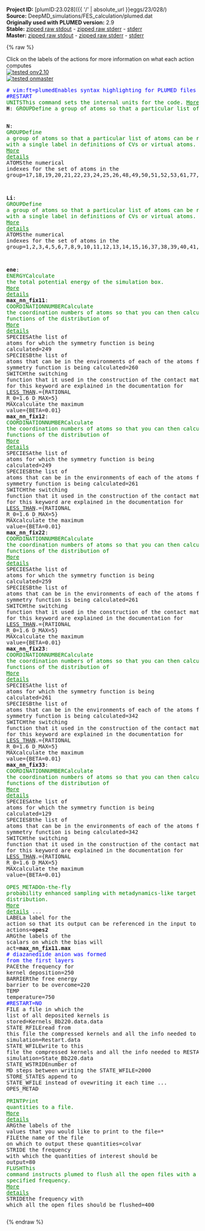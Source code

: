 **Project ID:** [plumID:23.028]({{ '/' | absolute_url }}eggs/23/028/)  
**Source:** DeepMD_simulations/FES_calculation/plumed.dat  
**Originally used with PLUMED version:** 2.9  
**Stable:** [zipped raw stdout](plumed.dat.plumed.stdout.txt.zip) - [zipped raw stderr](plumed.dat.plumed.stderr.txt.zip) - [stderr](plumed.dat.plumed.stderr)  
**Master:** [zipped raw stdout](plumed.dat.plumed_master.stdout.txt.zip) - [zipped raw stderr](plumed.dat.plumed_master.stderr.txt.zip) - [stderr](plumed.dat.plumed_master.stderr)  

{% raw %}
<div class="plumedpreheader">
<div class="headerInfo" id="value_details_data/DeepMD_simulations/FES_calculation/plumed.dat"> Click on the labels of the actions for more information on what each action computes </div>
<div class="containerBadge">
<div class="headerBadge"><a href="plumed.dat.plumed.stderr"><img src="https://img.shields.io/badge/v2.10-passing-green.svg" alt="tested onv2.10" /></a></div>
<div class="headerBadge"><a href="plumed.dat.plumed_master.stderr"><img src="https://img.shields.io/badge/master-passing-green.svg" alt="tested onmaster" /></a></div>
</div>
</div>
<pre class="plumedlisting">
<span class="plumedtooltip" style="color:blue"># vim:ft=plumed<span class="right">Enables syntax highlighting for PLUMED files in vim. See <a href="https://www.plumed.org/doc-master/user-doc/html/vim">here for more details. </a><i></i></span></span>
<span style="color:blue" class="comment">#RESTART</span>
<span class="plumedtooltip" style="color:green">UNITS<span class="right">This command sets the internal units for the code. <a href="https://www.plumed.org/doc-master/user-doc/html/UNITS" style="color:green">More details</a><i></i></span></span> <span class="plumedtooltip">LENGTH<span class="right">the units of lengths<i></i></span></span>=A
<span style="display:none;" id="data/DeepMD_simulations/FES_calculation/plumed.dat">The UNITS action with label <b></b> calculates something</span><b name="data/DeepMD_simulations/FES_calculation/plumed.datH" onclick='showPath("data/DeepMD_simulations/FES_calculation/plumed.dat","data/DeepMD_simulations/FES_calculation/plumed.datH","data/DeepMD_simulations/FES_calculation/plumed.datH","brown")'>H</b>: <span class="plumedtooltip" style="color:green">GROUP<span class="right">Define a group of atoms so that a particular list of atoms can be referenced with a single label in definitions of CVs or virtual atoms. <a href="https://www.plumed.org/doc-master/user-doc/html/GROUP" style="color:green">More details</a><i></i></span></span> <span class="plumedtooltip">ATOMS<span class="right">the numerical indexes for the set of atoms in the group<i></i></span></span>=27,28,29,30,31,32,33,34,35,36,54,55,56,57,58,59,62,86,87,88,89,90,91,92,93,94,136,137,138,139,140,141,142,143,144,145,146,147,148,164,165,166,167,168,183,184,185,186,187,209,210,211,221,222,223,227,262,263,264,265,266,267,268,269,270,271,272,273,274,275,276,343,344,345,346,347,348,349,350,351,352,353,354,355,356,357,358,359,360,361,377,378,379,380,381,384,386,387,388,390,391,392

<span style="display:none;" id="data/DeepMD_simulations/FES_calculation/plumed.datH">The GROUP action with label <b>H</b> calculates something</span><b name="data/DeepMD_simulations/FES_calculation/plumed.datN" onclick='showPath("data/DeepMD_simulations/FES_calculation/plumed.dat","data/DeepMD_simulations/FES_calculation/plumed.datN","data/DeepMD_simulations/FES_calculation/plumed.datN","brown")'>N</b>: <span class="plumedtooltip" style="color:green">GROUP<span class="right">Define a group of atoms so that a particular list of atoms can be referenced with a single label in definitions of CVs or virtual atoms. <a href="https://www.plumed.org/doc-master/user-doc/html/GROUP" style="color:green">More details</a><i></i></span></span> <span class="plumedtooltip">ATOMS<span class="right">the numerical indexes for the set of atoms in the group<i></i></span></span>=17,18,19,20,21,22,23,24,25,26,48,49,50,51,52,53,61,77,78,79,80,81,82,83,84,85,123,124,125,126,127,128,129,130,131,132,133,134,135,159,160,161,162,163,178,179,180,181,182,206,207,208,218,219,220,226,247,248,249,250,251,252,253,254,255,256,257,258,259,260,261,324,325,326,327,328,329,330,331,332,333,334,335,336,337,338,339,340,341,342,372,373,374,375,376,383,385,389

<span style="display:none;" id="data/DeepMD_simulations/FES_calculation/plumed.datN">The GROUP action with label <b>N</b> calculates something</span><b name="data/DeepMD_simulations/FES_calculation/plumed.datLi" onclick='showPath("data/DeepMD_simulations/FES_calculation/plumed.dat","data/DeepMD_simulations/FES_calculation/plumed.datLi","data/DeepMD_simulations/FES_calculation/plumed.datLi","brown")'>Li</b>: <span class="plumedtooltip" style="color:green">GROUP<span class="right">Define a group of atoms so that a particular list of atoms can be referenced with a single label in definitions of CVs or virtual atoms. <a href="https://www.plumed.org/doc-master/user-doc/html/GROUP" style="color:green">More details</a><i></i></span></span> <span class="plumedtooltip">ATOMS<span class="right">the numerical indexes for the set of atoms in the group<i></i></span></span>=1,2,3,4,5,6,7,8,9,10,11,12,13,14,15,16,37,38,39,40,41,42,43,44,45,46,47,60,63,64,65,66,67,68,69,70,71,72,73,74,75,76,95,96,97,98,99,100,101,102,103,104,105,106,107,108,109,110,111,112,113,114,115,116,117,118,119,120,121,122,149,150,151,152,153,154,155,156,157,158,169,170,171,172,173,174,175,176,177,188,189,190,191,192,193,194,195,196,197,198,199,200,201,202,203,204,205,212,213,214,215,216,217,224,225,228,229,230,231,232,233,234,235,236,237,238,239,240,241,242,243,244,245,246,277,278,279,280,281,282,283,284,285,286,287,288,289,290,291,292,293,294,295,296,297,298,299,300,301,302,303,304,305,306,307,308,309,310,311,312,313,314,315,316,317,318,319,320,321,322,323,362,363,364,365,366,367,368,369,370,371,382

<span style="display:none;" id="data/DeepMD_simulations/FES_calculation/plumed.datLi">The GROUP action with label <b>Li</b> calculates something</span><b name="data/DeepMD_simulations/FES_calculation/plumed.datene" onclick='showPath("data/DeepMD_simulations/FES_calculation/plumed.dat","data/DeepMD_simulations/FES_calculation/plumed.datene","data/DeepMD_simulations/FES_calculation/plumed.datene","brown")'>ene</b>: <span class="plumedtooltip" style="color:green">ENERGY<span class="right">Calculate the total potential energy of the simulation box. <a href="https://www.plumed.org/doc-master/user-doc/html/ENERGY" style="color:green">More details</a><i></i></span></span>
<span style="display:none;" id="data/DeepMD_simulations/FES_calculation/plumed.datene">The ENERGY action with label <b>ene</b> calculates something</span><b name="data/DeepMD_simulations/FES_calculation/plumed.datmax_nn_fix11" onclick='showPath("data/DeepMD_simulations/FES_calculation/plumed.dat","data/DeepMD_simulations/FES_calculation/plumed.datmax_nn_fix11","data/DeepMD_simulations/FES_calculation/plumed.datmax_nn_fix11","brown")'>max_nn_fix11</b>: <span class="plumedtooltip" style="color:green">COORDINATIONNUMBER<span class="right">Calculate the coordination numbers of atoms so that you can then calculate functions of the distribution of <a href="https://www.plumed.org/doc-master/user-doc/html/COORDINATIONNUMBER" style="color:green">More details</a><i></i></span></span> <span class="plumedtooltip">SPECIESA<span class="right">the list of atoms for which the symmetry function is being calculated<i></i></span></span>=249 <span class="plumedtooltip">SPECIESB<span class="right">the list of atoms that can be in the environments of each of the atoms for which the symmetry function is being calculated<i></i></span></span>=260 <span class="plumedtooltip">SWITCH<span class="right">the switching function that it used in the construction of the contact matrix. Options for this keyword are explained in the documentation for <a href="https://www.plumed.org/doc-master/user-doc/html/LESS_THAN">LESS_THAN</a>.<i></i></span></span>={RATIONAL R_0=1.6 D_MAX=5}  <span class="plumedtooltip">MAX<span class="right">calculate the maximum value<i></i></span></span>={BETA=0.01}
<span style="display:none;" id="data/DeepMD_simulations/FES_calculation/plumed.datmax_nn_fix11">The COORDINATIONNUMBER action with label <b>max_nn_fix11</b> calculates the following quantities:<table  align="center" frame="void" width="95%" cellpadding="5%"><tr><td width="5%"><b> Quantity </b>  </td><td><b> Description </b> </td></tr><tr><td width="5%">max_nn_fix11.max</td><td>the maximum colvar</td></tr><tr><td width="5%">max_nn_fix11.value</td><td>the coordination numbers of the specified atoms</td></tr></table></span><b name="data/DeepMD_simulations/FES_calculation/plumed.datmax_nn_fix12" onclick='showPath("data/DeepMD_simulations/FES_calculation/plumed.dat","data/DeepMD_simulations/FES_calculation/plumed.datmax_nn_fix12","data/DeepMD_simulations/FES_calculation/plumed.datmax_nn_fix12","brown")'>max_nn_fix12</b>: <span class="plumedtooltip" style="color:green">COORDINATIONNUMBER<span class="right">Calculate the coordination numbers of atoms so that you can then calculate functions of the distribution of <a href="https://www.plumed.org/doc-master/user-doc/html/COORDINATIONNUMBER" style="color:green">More details</a><i></i></span></span> <span class="plumedtooltip">SPECIESA<span class="right">the list of atoms for which the symmetry function is being calculated<i></i></span></span>=249 <span class="plumedtooltip">SPECIESB<span class="right">the list of atoms that can be in the environments of each of the atoms for which the symmetry function is being calculated<i></i></span></span>=261 <span class="plumedtooltip">SWITCH<span class="right">the switching function that it used in the construction of the contact matrix. Options for this keyword are explained in the documentation for <a href="https://www.plumed.org/doc-master/user-doc/html/LESS_THAN">LESS_THAN</a>.<i></i></span></span>={RATIONAL R_0=1.6 D_MAX=5}  <span class="plumedtooltip">MAX<span class="right">calculate the maximum value<i></i></span></span>={BETA=0.01}
<span style="display:none;" id="data/DeepMD_simulations/FES_calculation/plumed.datmax_nn_fix12">The COORDINATIONNUMBER action with label <b>max_nn_fix12</b> calculates the following quantities:<table  align="center" frame="void" width="95%" cellpadding="5%"><tr><td width="5%"><b> Quantity </b>  </td><td><b> Description </b> </td></tr><tr><td width="5%">max_nn_fix12.max</td><td>the maximum colvar</td></tr><tr><td width="5%">max_nn_fix12.value</td><td>the coordination numbers of the specified atoms</td></tr></table></span><b name="data/DeepMD_simulations/FES_calculation/plumed.datmax_nn_fix22" onclick='showPath("data/DeepMD_simulations/FES_calculation/plumed.dat","data/DeepMD_simulations/FES_calculation/plumed.datmax_nn_fix22","data/DeepMD_simulations/FES_calculation/plumed.datmax_nn_fix22","brown")'>max_nn_fix22</b>: <span class="plumedtooltip" style="color:green">COORDINATIONNUMBER<span class="right">Calculate the coordination numbers of atoms so that you can then calculate functions of the distribution of <a href="https://www.plumed.org/doc-master/user-doc/html/COORDINATIONNUMBER" style="color:green">More details</a><i></i></span></span> <span class="plumedtooltip">SPECIESA<span class="right">the list of atoms for which the symmetry function is being calculated<i></i></span></span>=259 <span class="plumedtooltip">SPECIESB<span class="right">the list of atoms that can be in the environments of each of the atoms for which the symmetry function is being calculated<i></i></span></span>=261 <span class="plumedtooltip">SWITCH<span class="right">the switching function that it used in the construction of the contact matrix. Options for this keyword are explained in the documentation for <a href="https://www.plumed.org/doc-master/user-doc/html/LESS_THAN">LESS_THAN</a>.<i></i></span></span>={RATIONAL R_0=1.6 D_MAX=5}  <span class="plumedtooltip">MAX<span class="right">calculate the maximum value<i></i></span></span>={BETA=0.01}
<span style="display:none;" id="data/DeepMD_simulations/FES_calculation/plumed.datmax_nn_fix22">The COORDINATIONNUMBER action with label <b>max_nn_fix22</b> calculates the following quantities:<table  align="center" frame="void" width="95%" cellpadding="5%"><tr><td width="5%"><b> Quantity </b>  </td><td><b> Description </b> </td></tr><tr><td width="5%">max_nn_fix22.max</td><td>the maximum colvar</td></tr><tr><td width="5%">max_nn_fix22.value</td><td>the coordination numbers of the specified atoms</td></tr></table></span><b name="data/DeepMD_simulations/FES_calculation/plumed.datmax_nn_fix23" onclick='showPath("data/DeepMD_simulations/FES_calculation/plumed.dat","data/DeepMD_simulations/FES_calculation/plumed.datmax_nn_fix23","data/DeepMD_simulations/FES_calculation/plumed.datmax_nn_fix23","brown")'>max_nn_fix23</b>: <span class="plumedtooltip" style="color:green">COORDINATIONNUMBER<span class="right">Calculate the coordination numbers of atoms so that you can then calculate functions of the distribution of <a href="https://www.plumed.org/doc-master/user-doc/html/COORDINATIONNUMBER" style="color:green">More details</a><i></i></span></span> <span class="plumedtooltip">SPECIESA<span class="right">the list of atoms for which the symmetry function is being calculated<i></i></span></span>=261 <span class="plumedtooltip">SPECIESB<span class="right">the list of atoms that can be in the environments of each of the atoms for which the symmetry function is being calculated<i></i></span></span>=342 <span class="plumedtooltip">SWITCH<span class="right">the switching function that it used in the construction of the contact matrix. Options for this keyword are explained in the documentation for <a href="https://www.plumed.org/doc-master/user-doc/html/LESS_THAN">LESS_THAN</a>.<i></i></span></span>={RATIONAL R_0=1.6 D_MAX=5}  <span class="plumedtooltip">MAX<span class="right">calculate the maximum value<i></i></span></span>={BETA=0.01}
<span style="display:none;" id="data/DeepMD_simulations/FES_calculation/plumed.datmax_nn_fix23">The COORDINATIONNUMBER action with label <b>max_nn_fix23</b> calculates the following quantities:<table  align="center" frame="void" width="95%" cellpadding="5%"><tr><td width="5%"><b> Quantity </b>  </td><td><b> Description </b> </td></tr><tr><td width="5%">max_nn_fix23.max</td><td>the maximum colvar</td></tr><tr><td width="5%">max_nn_fix23.value</td><td>the coordination numbers of the specified atoms</td></tr></table></span><b name="data/DeepMD_simulations/FES_calculation/plumed.datmax_nn_fix33" onclick='showPath("data/DeepMD_simulations/FES_calculation/plumed.dat","data/DeepMD_simulations/FES_calculation/plumed.datmax_nn_fix33","data/DeepMD_simulations/FES_calculation/plumed.datmax_nn_fix33","brown")'>max_nn_fix33</b>: <span class="plumedtooltip" style="color:green">COORDINATIONNUMBER<span class="right">Calculate the coordination numbers of atoms so that you can then calculate functions of the distribution of <a href="https://www.plumed.org/doc-master/user-doc/html/COORDINATIONNUMBER" style="color:green">More details</a><i></i></span></span> <span class="plumedtooltip">SPECIESA<span class="right">the list of atoms for which the symmetry function is being calculated<i></i></span></span>=129 <span class="plumedtooltip">SPECIESB<span class="right">the list of atoms that can be in the environments of each of the atoms for which the symmetry function is being calculated<i></i></span></span>=342 <span class="plumedtooltip">SWITCH<span class="right">the switching function that it used in the construction of the contact matrix. Options for this keyword are explained in the documentation for <a href="https://www.plumed.org/doc-master/user-doc/html/LESS_THAN">LESS_THAN</a>.<i></i></span></span>={RATIONAL R_0=1.6 D_MAX=5}  <span class="plumedtooltip">MAX<span class="right">calculate the maximum value<i></i></span></span>={BETA=0.01}
<br/><span style="display:none;" id="data/DeepMD_simulations/FES_calculation/plumed.datmax_nn_fix33">The COORDINATIONNUMBER action with label <b>max_nn_fix33</b> calculates the following quantities:<table  align="center" frame="void" width="95%" cellpadding="5%"><tr><td width="5%"><b> Quantity </b>  </td><td><b> Description </b> </td></tr><tr><td width="5%">max_nn_fix33.max</td><td>the maximum colvar</td></tr><tr><td width="5%">max_nn_fix33.value</td><td>the coordination numbers of the specified atoms</td></tr></table></span><span class="plumedtooltip" style="color:green">OPES_METAD<span class="right">On-the-fly probability enhanced sampling with metadynamics-like target distribution. <a href="https://www.plumed.org/doc-master/user-doc/html/OPES_METAD" style="color:green">More details</a><i></i></span></span> ... 
<span class="plumedtooltip">LABEL<span class="right">a label for the action so that its output can be referenced in the input to other actions<i></i></span></span>=<b name="data/DeepMD_simulations/FES_calculation/plumed.datopes2" onclick='showPath("data/DeepMD_simulations/FES_calculation/plumed.dat","data/DeepMD_simulations/FES_calculation/plumed.datopes2","data/DeepMD_simulations/FES_calculation/plumed.datopes2","brown")'>opes2</b>
<span class="plumedtooltip">ARG<span class="right">the labels of the scalars on which the bias will act<i></i></span></span>=<b name="data/DeepMD_simulations/FES_calculation/plumed.datmax_nn_fix11">max_nn_fix11.max</b> <span style="color:blue" class="comment"># diazanediide anion was formed from  the first  layers  </span>
<span class="plumedtooltip">PACE<span class="right">the frequency for kernel deposition<i></i></span></span>=250
<span class="plumedtooltip">BARRIER<span class="right">the free energy barrier to be overcome<i></i></span></span>=220 
<span class="plumedtooltip">TEMP<span class="right"> temperature<i></i></span></span>=750
<span style="color:blue" class="comment">#RESTART=NO</span>
<span class="plumedtooltip">FILE<span class="right"> a file in which the list of all deposited kernels is stored<i></i></span></span>=Kernels_Bb220.data.data 
<span class="plumedtooltip">STATE_RFILE<span class="right">read from this file the compressed kernels and all the info needed to RESTART the simulation<i></i></span></span>=Restart.data 
<span class="plumedtooltip">STATE_WFILE<span class="right">write to this file the compressed kernels and all the info needed to RESTART the simulation<i></i></span></span>=State_Bb220.data
<span class="plumedtooltip">STATE_WSTRIDE<span class="right">number of MD steps between writing the STATE_WFILE<i></i></span></span>=2000
<span class="plumedtooltip">STORE_STATES<span class="right"> append to STATE_WFILE instead of ovewriting it each time<i></i></span></span> 
... OPES_METAD
<br/><span style="display:none;" id="data/DeepMD_simulations/FES_calculation/plumed.datopes2">The OPES_METAD action with label <b>opes2</b> calculates the following quantities:<table  align="center" frame="void" width="95%" cellpadding="5%"><tr><td width="5%"><b> Quantity </b>  </td><td><b> Description </b> </td></tr><tr><td width="5%">opes2.bias</td><td>the instantaneous value of the bias potential</td></tr><tr><td width="5%">opes2.rct</td><td>estimate of c(t)</td></tr><tr><td width="5%">opes2.zed</td><td>estimate of Z_n</td></tr><tr><td width="5%">opes2.neff</td><td>effective sample size</td></tr><tr><td width="5%">opes2.nker</td><td>total number of compressed kernels used to represent the bias</td></tr></table></span><span class="plumedtooltip" style="color:green">PRINT<span class="right">Print quantities to a file. <a href="https://www.plumed.org/doc-master/user-doc/html/PRINT" style="color:green">More details</a><i></i></span></span> <span class="plumedtooltip">ARG<span class="right">the labels of the values that you would like to print to the file<i></i></span></span>=* <span class="plumedtooltip">FILE<span class="right">the name of the file on which to output these quantities<i></i></span></span>=colvar <span class="plumedtooltip">STRIDE<span class="right"> the frequency with which the quantities of interest should be output<i></i></span></span>=80
<span class="plumedtooltip" style="color:green">FLUSH<span class="right">This command instructs plumed to flush all the open files with a user specified frequency. <a href="https://www.plumed.org/doc-master/user-doc/html/FLUSH" style="color:green">More details</a><i></i></span></span> <span class="plumedtooltip">STRIDE<span class="right">the frequency with which all the open files should be flushed<i></i></span></span>=400
</pre>
{% endraw %}
